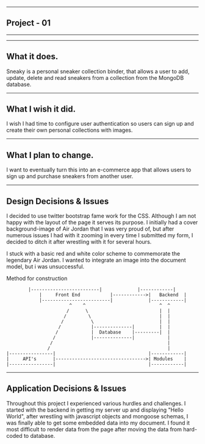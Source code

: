 ----------------------
Project - 01
----------------------
**********************
-------------------------
What it does.
-------------------------
Sneaky is a personal sneaker collection binder, that allows a user
to add, update, delete and read sneakers from a collection from the
MongoDB database.

-------------------------
What I wish it did.
-------------------------
I wish I had time to configure user authentication so users can sign up
and create their own personal collections with images.

-------------------------
What I plan to change.
-------------------------
I want to eventually turn this into an e-commerce app that allows users to sign up and purchase sneakers from another user.

-------------------------
Design Decisions & Issues
-------------------------
I decided to use twitter bootstrap fame work for the CSS.
Although I am not happy with the layout of the page it serves its purpose.
I initially had a cover background-image of Air Jordan that I was very proud of,
but after numerous issues I had with it zooming in every time I submitted my form, I decided to ditch it after wrestling with it for several hours.

I stuck with a basic red and white color scheme to commemorate the legendary Air Jordan. I wanted to integrate an image into the document model, but i was unsuccessful.




Method for construction

	        |-------------------------|             |------------|
                |     Front End           |------------>|   Backend  |
                |-------------------------|             |------------|
                           ^    ^                           ^  ^
                          /      \                          |  |
                         /        \                         |  |
                        /          \                        |  |
                       /           |--------------|         |  |
                      /            |  Database    |---------|  |
                     /             |--------------|            |
                    /                                          |
                   /                                           |
    |----------------|                                  |------------|
    |     API's      |--------------------------------->| Modules    |
    |----------------|                                  |------------|



-------------------------
Application Decisions & Issues
-------------------------

Throughout this project I experienced various hurdles and challenges.
I started with the backend in getting my server up and displaying "Hello World", after wrestling with javascript objects and mongoose schemas, I was finally able to get some embedded data into my document. I found it most difficult to render data from the page after moving the data from hard-coded to database.
